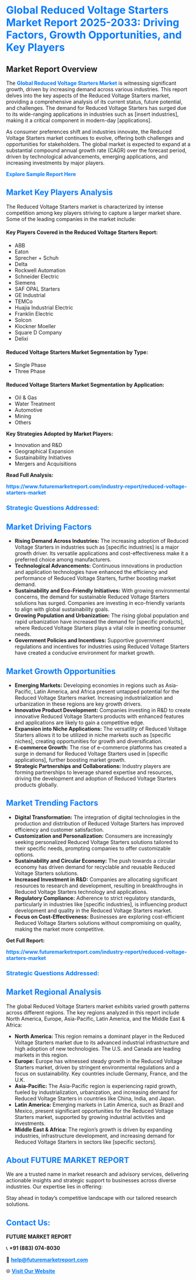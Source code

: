 <h1 style="color: #007BFF;">Global Reduced Voltage Starters Market Report 2025-2033: Driving Factors, Growth Opportunities, and Key Players</h1>

<section id="overview">
<h2>Market Report Overview</h2>
<p>The <a href="https://www.futuremarketreport.com/industry-report/reduced-voltage-starters-market" style="color: #007BFF; text-decoration: none;"><strong>Global Reduced Voltage Starters Market</strong></a> is witnessing significant growth, driven by increasing demand across various industries. This report delves into the key aspects of the Reduced Voltage Starters market, providing a comprehensive analysis of its current status, future potential, and challenges. The demand for Reduced Voltage Starters has surged due to its wide-ranging applications in industries such as [insert industries], making it a critical component in modern-day [applications].</p>
<p>As consumer preferences shift and industries innovate, the Reduced Voltage Starters market continues to evolve, offering both challenges and opportunities for stakeholders. The global market is expected to expand at a substantial compound annual growth rate (CAGR) over the forecast period, driven by technological advancements, emerging applications, and increasing investments by major players.</p>
</section>

<section id="overview">
<p><a href="https://www.futuremarketreport.com/request-sample/reportId=89056" style="color: #007BFF; text-decoration: none;"><strong>Explore Sample Report Here</strong></a></p>
</section>

<section id="key-players">
<h2 style="color: #007BFF;">Market Key Players Analysis</h2>
<p>The Reduced Voltage Starters market is characterized by intense competition among key players striving to capture a larger market share. Some of the leading companies in the market include:</p>
<h4>Key Players Covered in the Reduced Voltage Starters Report:</h4>
<ul><li>ABB</li><li>Eaton</li><li>Sprecher + Schuh</li><li>Delta</li><li>Rockwell Automation</li><li>Schneider Electric</li><li>Siemens</li><li>SAF OPAL Starters</li><li>GE Industrial</li><li>TEMCo</li><li>Huajia Industrial Electric</li><li>Franklin Electric</li><li>Solcon</li><li>Klockner Moeller</li><li>Square D Company</li><li>Delixi</li></ul>
<h4>Reduced Voltage Starters Market Segmentation by Type:</h4>
<ul><li>Single Phase</li><li>Three Phase</li></ul>

<h4>Reduced Voltage Starters Market Segmentation by Application:</h4>
<ul><li>Oil &amp; Gas</li><li>Water Treatment</li><li>Automotive</li><li>Mining</li><li>Others</li></ul>
<p><strong>Key Strategies Adopted by Market Players:</strong></p>
<ul>
<li>Innovation and R&D</li>
<li>Geographical Expansion</li>
<li>Sustainability Initiatives</li>
<li>Mergers and Acquisitions</li>
</ul>
</section>

<section>
<p><strong>Read Full Analysis: </strong></p><a href="https://www.futuremarketreport.com/industry-report/reduced-voltage-starters-market" style="color: #007BFF; text-decoration: none;"><strong>https://www.futuremarketreport.com/industry-report/reduced-voltage-starters-market</strong></a>
<h3 style="color: #007BFF;">Strategic Questions Addressed:</h3>
</section>

<section id="driving-factors">
<h2 style="color: #007BFF;">Market Driving Factors</h2>
<ul>
<li><strong>Rising Demand Across Industries:</strong> The increasing adoption of Reduced Voltage Starters in industries such as [specific industries] is a major growth driver. Its versatile applications and cost-effectiveness make it a preferred choice among manufacturers.</li>
<li><strong>Technological Advancements:</strong> Continuous innovations in production and application technologies have enhanced the efficiency and performance of Reduced Voltage Starters, further boosting market demand.</li>
<li><strong>Sustainability and Eco-Friendly Initiatives:</strong> With growing environmental concerns, the demand for sustainable Reduced Voltage Starters solutions has surged. Companies are investing in eco-friendly variants to align with global sustainability goals.</li>
<li><strong>Growing Population and Urbanization:</strong> The rising global population and rapid urbanization have increased the demand for [specific products], where Reduced Voltage Starters plays a vital role in meeting consumer needs.</li>
<li><strong>Government Policies and Incentives:</strong> Supportive government regulations and incentives for industries using Reduced Voltage Starters have created a conducive environment for market growth.</li>
</ul>
</section>

<section id="growth-opportunities">
<h2 style="color: #007BFF;">Market Growth Opportunities</h2>
<ul>
<li><strong>Emerging Markets:</strong> Developing economies in regions such as Asia-Pacific, Latin America, and Africa present untapped potential for the Reduced Voltage Starters market. Increasing industrialization and urbanization in these regions are key growth drivers.</li>
<li><strong>Innovative Product Development:</strong> Companies investing in R&D to create innovative Reduced Voltage Starters products with enhanced features and applications are likely to gain a competitive edge.</li>
<li><strong>Expansion into Niche Applications:</strong> The versatility of Reduced Voltage Starters allows it to be utilized in niche markets such as [specific niches], creating opportunities for growth and diversification.</li>
<li><strong>E-commerce Growth:</strong> The rise of e-commerce platforms has created a surge in demand for Reduced Voltage Starters used in [specific applications], further boosting market growth.</li>
<li><strong>Strategic Partnerships and Collaborations:</strong> Industry players are forming partnerships to leverage shared expertise and resources, driving the development and adoption of Reduced Voltage Starters products globally.</li>
</ul>
</section>

<section id="trending-factors">
<h2 style="color: #007BFF;">Market Trending Factors</h2>
<ul>
<li><strong>Digital Transformation:</strong> The integration of digital technologies in the production and distribution of Reduced Voltage Starters has improved efficiency and customer satisfaction.</li>
<li><strong>Customization and Personalization:</strong> Consumers are increasingly seeking personalized Reduced Voltage Starters solutions tailored to their specific needs, prompting companies to offer customizable options.</li>
<li><strong>Sustainability and Circular Economy:</strong> The push towards a circular economy has driven demand for recyclable and reusable Reduced Voltage Starters solutions.</li>
<li><strong>Increased Investment in R&D:</strong> Companies are allocating significant resources to research and development, resulting in breakthroughs in Reduced Voltage Starters technology and applications.</li>
<li><strong>Regulatory Compliance:</strong> Adherence to strict regulatory standards, particularly in industries like [specific industries], is influencing product development and quality in the Reduced Voltage Starters market.</li>
<li><strong>Focus on Cost-Effectiveness:</strong> Businesses are exploring cost-efficient Reduced Voltage Starters solutions without compromising on quality, making the market more competitive.</li>
</ul>
</section>

<section>
<p><strong>Get Full Report: </strong></p><a href="https://www.futuremarketreport.com/industry-report/reduced-voltage-starters-market" style="color: #007BFF; text-decoration: none;"><strong>https://www.futuremarketreport.com/industry-report/reduced-voltage-starters-market</strong></a>
<h3 style="color: #007BFF;">Strategic Questions Addressed:</h3>
</section>


<section id="regional-analysis">
<h2 style="color: #007BFF;">Market Regional Analysis</h2>
<p>The global Reduced Voltage Starters market exhibits varied growth patterns across different regions. The key regions analyzed in this report include North America, Europe, Asia-Pacific, Latin America, and the Middle East & Africa:</p>
<ul>
<li><strong>North America:</strong> This region remains a dominant player in the Reduced Voltage Starters market due to its advanced industrial infrastructure and high adoption of new technologies. The U.S. and Canada are leading markets in this region.</li>
<li><strong>Europe:</strong> Europe has witnessed steady growth in the Reduced Voltage Starters market, driven by stringent environmental regulations and a focus on sustainability. Key countries include Germany, France, and the U.K.</li>
<li><strong>Asia-Pacific:</strong> The Asia-Pacific region is experiencing rapid growth, fueled by industrialization, urbanization, and increasing demand for Reduced Voltage Starters in countries like China, India, and Japan.</li>
<li><strong>Latin America:</strong> Emerging markets in Latin America, such as Brazil and Mexico, present significant opportunities for the Reduced Voltage Starters market, supported by growing industrial activities and investments.</li>
<li><strong>Middle East & Africa:</strong> The region’s growth is driven by expanding industries, infrastructure development, and increasing demand for Reduced Voltage Starters in sectors like [specific sectors].</li>
</ul>
</section>

<footer>
<h2 style="color: #007BFF;">About FUTURE MARKET REPORT</h2>
<p>We are a trusted name in market research and advisory services, delivering actionable insights and strategic support to businesses across diverse industries. Our expertise lies in offering:</p>

<p>Stay ahead in today’s competitive landscape with our tailored research solutions.</p>

<h2 style="color: #007BFF;">Contact Us:</h2>
<p><strong>FUTURE MARKET REPORT</strong></p>
<p>📞 <strong>+91 (883) 074-8030</strong></p>
<p>📧 <strong><a href="mailto:help@futuremarketreport.com" style="color: #007BFF;">help@futuremarketreport.com</a></strong></p>
<p>🌐 <strong><a href="https://www.futuremarketreport.com/" style="color: #007BFF;">Visit Our Website</a></strong></p>
</footer>